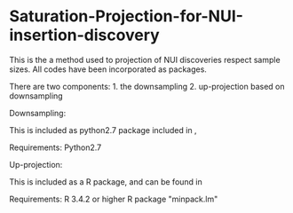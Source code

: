 # Saturation-Projection-for-NUI-insertion-discovery

This is the a method used to projection of NUI discoveries respect sample sizes.
All codes have been incorporated as packages. 

There are two components: 1. the downsampling 
                          2. up-projection based on downsampling
                          

Downsampling:

This is included as python2.7 package included in ,

Requirements:
Python2.7


Up-projection:

This is included as a R package, and can be found in 

Requirements:
R 3.4.2 or higher
R package "minpack.lm"
